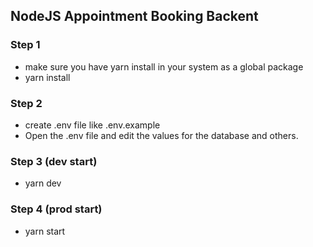 ## NodeJS Appointment Booking Backent



### Step 1
- make sure you have yarn install in your system as a global package
- yarn install

### Step 2
- create .env file like .env.example
- Open the .env file and edit the values for the database and others.

### Step 3 (dev start)
- yarn dev

### Step 4 (prod start)
- yarn start



